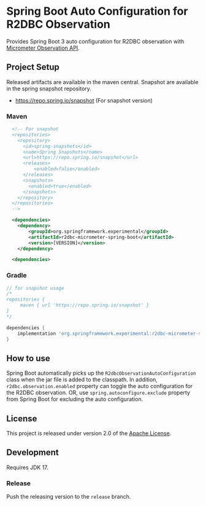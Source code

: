 # Spring Boot Auto Configuration for R2DBC Observation

Provides Spring Boot 3 auto configuration for R2DBC observation with [Micrometer Observation API](https://micrometer.io/docs/observation).

## Project Setup

Released artifacts are available in the maven central. Snapshot are available in the spring snapshot repository.
- https://repo.spring.io/snapshot (For snapshot version)

### Maven
```xml
  <!-- For snapshot
  <repositories>
    <repository>
      <id>spring-snapshots</id>
      <name>Spring Snapshots</name>
      <url>https://repo.spring.io/snapshot</url>
      <releases>
          <enabled>false</enabled>
      </releases>
      <snapshots>
        <enabled>true</enabled>
      </snapshots>
    </repository>
  </repositories>
  -->

  <dependencies>
    <dependency>
        <groupId>org.springframework.experimental</groupId>
        <artifactId>r2dbc-micrometer-spring-boot</artifactId>
        <version>[VERSION]</version>
    </dependency>

  <dependencies>
```

### Gradle

```groovy
// for snapshot usage
/*
repositories {
	 maven { url 'https://repo.spring.io/snapshot' }  
}
*/

dependencies {
    implementation 'org.springframework.experimental:r2dbc-micrometer-spring-boot:[VERSION]'
}
```

## How to use

Spring Boot automatically picks up the `R2dbcObservationAutoConfiguration` class when the jar file is added to the classpath.
In addition, `r2dbc.observation.enabled` property can toggle the auto configuration for the R2DBC observation.
OR, use `spring.autoconfigure.exclude` property from Spring Boot for excluding the auto configuration.

## License
This project is released under version 2.0 of the [Apache License][l].


## Development

Requires JDK 17.

### Release

Push the releasing version to the `release` branch.

[l]: https://www.apache.org/licenses/LICENSE-2.0
